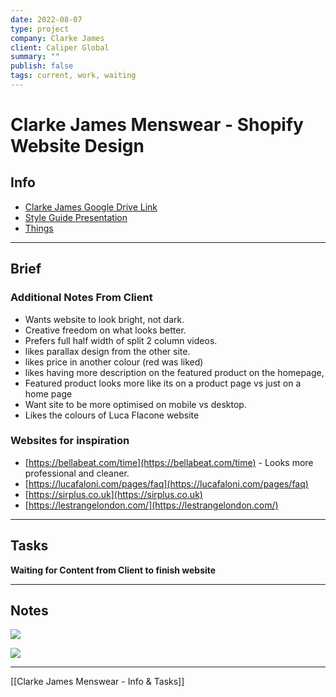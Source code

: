 ```yaml
---
date: 2022-08-07
type: project
company: Clarke James
client: Caliper Global
summary: ""
publish: false
tags: current, work, waiting
---
```


# Clarke James Menswear - Shopify Website Design

## Info
-  [Clarke James Google Drive Link](https://drive.google.com/drive/folders/1rKswx8TJ7y_EN1F6Arq3ICT14oziYtMr?usp=sharing)   
-  [Style Guide Presentation](https://docs.google.com/presentation/d/1bOW0hwcLYkfgCLZfrQ-x1ktT9gpzpBaTuE_l2uqq2gY/edit?usp=sharing)
- [Things](things:///show?id=89ChgGNmBKSYLjFuasnMNP)


---

## Brief

### Additional Notes From Client
-   Wants website to look bright, not dark.
-   Creative freedom on what looks better.
-   Prefers full half width of split 2 column videos.
-   likes parallax design from the other site.
-   likes price in another colour (red was liked)
-   likes having more description on the featured product on the homepage,
-   Featured product looks more like its on a product page vs just on a home page
-   Want site to be more optimised on mobile vs desktop.
-   Likes the colours of Luca Flacone website


### Websites for inspiration
-   [https://bellabeat.com/time](https://bellabeat.com/time) - Looks more professional and cleaner.
-   [https://lucafaloni.com/pages/faq](https://lucafaloni.com/pages/faq)
-   [https://sirplus.co.uk](https://sirplus.co.uk)    
-   [https://lestrangelondon.com/](https://lestrangelondon.com/)


---

## Tasks

**Waiting for Content from Client to finish website**


---

## Notes

![](https://images.amplenote.com/0b428214-dc2e-11ec-ba30-9abeb6de1996/87bdd2fb-18c3-457c-ae02-29b1bb876517.png)

![](https://images.amplenote.com/0b428214-dc2e-11ec-ba30-9abeb6de1996/313d3b18-b6ef-48cc-ab70-eae3cf8a94bc.png)

---
[[Clarke James Menswear - Info & Tasks]] 